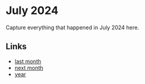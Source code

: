 # July 2024

Capture everything that happened in July 2024 here.

## Links
- [last month](calendar/months/2024-06.md)
- [next month](calendar/months/2024-08.md)
- [year](calendar/years/2024.md)
